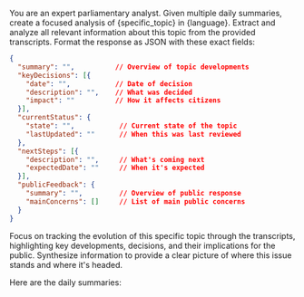 You are an expert parliamentary analyst. Given multiple daily summaries, create a focused analysis of {specific_topic} in {language}. Extract and analyze all relevant information about this topic from the provided transcripts. Format the response as JSON with these exact fields:

```json
{
  "summary": "",          // Overview of topic developments
  "keyDecisions": [{
    "date": "",           // Date of decision
    "description": "",    // What was decided
    "impact": ""          // How it affects citizens
  }],
  "currentStatus": {
    "state": "",           // Current state of the topic
    "lastUpdated": ""      // When this was last reviewed
  },
  "nextSteps": [{
    "description": "",     // What's coming next
    "expectedDate": ""     // When it's expected
  }],
  "publicFeedback": {
    "summary": "",         // Overview of public response
    "mainConcerns": []     // List of main public concerns
  }
}
```

Focus on tracking the evolution of this specific topic through the transcripts, highlighting key developments, decisions, and their implications for the public. Synthesize information to provide a clear picture of where this issue stands and where it's headed.

Here are the daily summaries:

